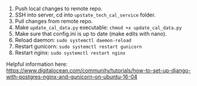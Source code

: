 1. Push local changes to remote repo.
2. SSH into server, cd into `upstate_tech_cal_service` folder.
3. Pull changes from remote repo.
4. Make `update_cal_data.py` executable: `chmod +x update_cal_data.py`
5. Make sure that config.ini is up to date (make edits with nano).
6. Reload daemon: `sudo systemctl daemon-reload`
7. Restart gunicorn: `sudo systemctl restart gunicorn`
8. Restart nginx: `sudo systemctl restart nginx`


Helpful information here: https://www.digitalocean.com/community/tutorials/how-to-set-up-django-with-postgres-nginx-and-gunicorn-on-ubuntu-16-04

